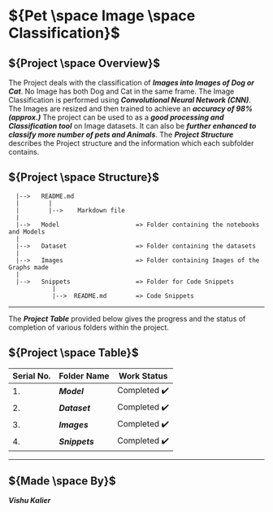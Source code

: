 # ${Pet \space Image \space Classification}$


## ${Project \space Overview}$

The Project deals with the classification of ***Images into Images of Dog or Cat***. No Image has both Dog and Cat in the same frame. The Image 
Classification is performed using ***Convolutional Neural Network (CNN)***. The Images are resized and then trained to achieve an ***accuracy of 98% (approx.)*** 
The project can be used to as a ***good processing and Classification tool*** on Image datasets. It can also be ***further enhanced to classify more 
number of pets and Animals***.
The ***Project Structure*** describes the Project structure and the information which each subfolder contains.

## ${Project \space Structure}$

      |-->   README.md
      |        |
      |        |-->    Markdown file
      |
      |-->   Model                     => Folder containing the notebooks and Models
      |
      |-->   Dataset                   => Folder containing the datasets
      |
      |-->   Images                    => Folder containing Images of the Graphs made
      |
      |-->   Snippets                  => Folder for Code Snippets
                |
                |-->  README.md        => Code Snippets

----

The <b><i>Project Table</i></b> provided below gives the progress and the status of completion of various folders within the project.

## ${Project \space Table}$

| Serial No. | Folder Name | Work Status |
|-|-|-|
| 1. | <b><i>Model | Completed :heavy_check_mark: |
| 2. | <b><i>Dataset | Completed :heavy_check_mark: |
| 3. | <b><i>Images | Completed :heavy_check_mark: |
| 4. | <b><i>Snippets | Completed :heavy_check_mark: |

----

## ${Made \space By}$

***Vishu Kalier***
